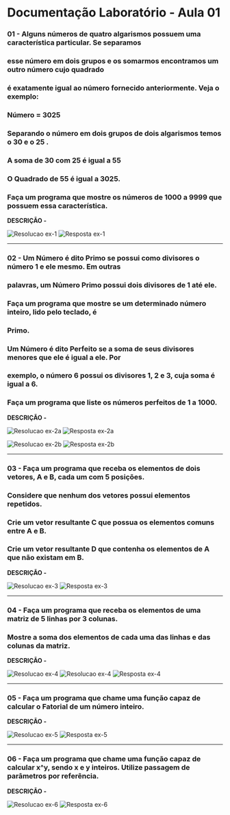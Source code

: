 # Documentação Laboratório - Aula 01

### **01** - Alguns números de quatro algarismos possuem uma característica particular. Se separamos 
### esse número em dois grupos e os somarmos encontramos um outro número cujo quadrado 
### é exatamente igual ao número fornecido anteriormente. Veja o exemplo:
### Número = 3025 
### Separando o número em dois grupos de dois algarismos temos o 30 e o 25 . 
### A soma de 30 com 25 é igual a 55
### O Quadrado de 55 é igual a 3025.
### Faça um programa que mostre os números de 1000 a 9999 que possuem essa característica.

**DESCRIÇÃO -**

![Resolucao ex-1](https://user-images.githubusercontent.com/97108963/186971832-86c83a04-a1c3-4cc7-9bc1-c2fac97fb336.PNG)
![Resposta ex-1](https://user-images.githubusercontent.com/97108963/186971851-e212604e-dd90-4d79-b9a1-a9dc1436c028.PNG)

---

### **02** - Um Número é dito Primo se possui como divisores o número 1 e ele mesmo. Em outras 
### palavras, um Número Primo possui dois divisores de 1 até ele.
### Faça um programa que mostre se um determinado número inteiro, lido pelo teclado, é 
### Primo.
### Um Número é dito Perfeito se a soma de seus divisores menores que ele é igual a ele. Por 
### exemplo, o número 6 possui os  divisores 1, 2 e 3, cuja soma é igual a 6.
### Faça um programa que liste os números perfeitos de 1 a 1000.

**DESCRIÇÃO -**

![Resolucao ex-2a](https://user-images.githubusercontent.com/97108963/186971834-397c5d7b-2ed5-448f-b51e-d00569333784.PNG)
![Resposta ex-2a](https://user-images.githubusercontent.com/97108963/186971852-6d2b717e-da30-4c18-91b8-aa2e5f8f7b37.PNG)


![Resolucao ex-2b](https://user-images.githubusercontent.com/97108963/186971835-b6faf214-d300-4be8-a176-27c38cd4f447.PNG)
![Resposta ex-2b](https://user-images.githubusercontent.com/97108963/186971853-d4471fbb-0052-4db9-b325-a06829468ffe.PNG)

---

### **03** - Faça um programa que receba os elementos de dois vetores, A e B, cada um com 5 posições. 
### Considere que nenhum dos vetores possui elementos repetidos.
### Crie um vetor resultante C que possua os elementos comuns entre A e B.
### Crie um vetor resultante D que contenha os elementos de A que não existam em B.

**DESCRIÇÃO -**

![Resolucao ex-3](https://user-images.githubusercontent.com/97108963/186971837-13489216-aaae-4d09-8286-87de1a430237.PNG)
![Resposta ex-3](https://user-images.githubusercontent.com/97108963/186971859-ab535553-1d53-48c1-81d1-547fb452ebd4.PNG)

---

### **04** - Faça um programa que receba os elementos de uma matriz de 5 linhas por 3 colunas. 
### Mostre a soma dos elementos de cada uma das linhas e das colunas da matriz.

**DESCRIÇÃO -**

![Resolucao ex-4](https://user-images.githubusercontent.com/97108963/186971840-86e689f1-aa00-4a0f-b576-77914dc03191.PNG)
![Resolucao ex-4](https://user-images.githubusercontent.com/97108963/186971844-9830aa5e-1fdb-4f14-8a52-9e8cc7669d7f.PNG)
![Resposta ex-4](https://user-images.githubusercontent.com/97108963/186971860-2e937dab-ce10-44a6-a5af-a31eb8b8be85.PNG)

---

### **05** - Faça um programa que chame uma função capaz de calcular o Fatorial de um número inteiro.

**DESCRIÇÃO -**

![Resolucao ex-5](https://user-images.githubusercontent.com/97108963/186971849-e4898a6c-5e0c-440a-8917-85609647e67b.PNG)
![Resposta ex-5](https://user-images.githubusercontent.com/97108963/186971861-fa4e5031-3328-4c8e-a8c4-7ac7f4f173d7.PNG)

---

### **06** - Faça um programa que chame uma função capaz de calcular x^y, sendo x e y inteiros. Utilize passagem de parâmetros por referência.

**DESCRIÇÃO -**

![Resolucao ex-6](https://user-images.githubusercontent.com/97108963/186971850-c087a9ef-6a92-4c5e-adb1-51f8d4b41900.PNG)
![Resposta ex-6](https://user-images.githubusercontent.com/97108963/186971829-ddcdb559-b2df-484c-b1d7-f264bd30bf2c.PNG)
